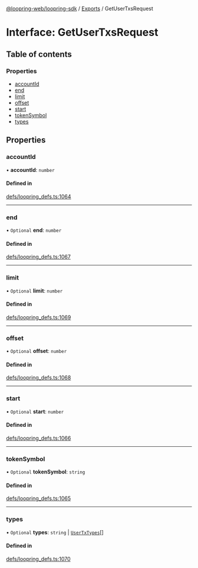 [@loopring-web/loopring-sdk](../README.md) / [Exports](../modules.md) / GetUserTxsRequest

# Interface: GetUserTxsRequest

## Table of contents

### Properties

- [accountId](GetUserTxsRequest.md#accountid)
- [end](GetUserTxsRequest.md#end)
- [limit](GetUserTxsRequest.md#limit)
- [offset](GetUserTxsRequest.md#offset)
- [start](GetUserTxsRequest.md#start)
- [tokenSymbol](GetUserTxsRequest.md#tokensymbol)
- [types](GetUserTxsRequest.md#types)

## Properties

### accountId

• **accountId**: `number`

#### Defined in

[defs/loopring_defs.ts:1064](https://github.com/Loopring/loopring_sdk/blob/a4b843d/src/defs/loopring_defs.ts#L1064)

___

### end

• `Optional` **end**: `number`

#### Defined in

[defs/loopring_defs.ts:1067](https://github.com/Loopring/loopring_sdk/blob/a4b843d/src/defs/loopring_defs.ts#L1067)

___

### limit

• `Optional` **limit**: `number`

#### Defined in

[defs/loopring_defs.ts:1069](https://github.com/Loopring/loopring_sdk/blob/a4b843d/src/defs/loopring_defs.ts#L1069)

___

### offset

• `Optional` **offset**: `number`

#### Defined in

[defs/loopring_defs.ts:1068](https://github.com/Loopring/loopring_sdk/blob/a4b843d/src/defs/loopring_defs.ts#L1068)

___

### start

• `Optional` **start**: `number`

#### Defined in

[defs/loopring_defs.ts:1066](https://github.com/Loopring/loopring_sdk/blob/a4b843d/src/defs/loopring_defs.ts#L1066)

___

### tokenSymbol

• `Optional` **tokenSymbol**: `string`

#### Defined in

[defs/loopring_defs.ts:1065](https://github.com/Loopring/loopring_sdk/blob/a4b843d/src/defs/loopring_defs.ts#L1065)

___

### types

• `Optional` **types**: `string` \| [`UserTxTypes`](../enums/UserTxTypes.md)[]

#### Defined in

[defs/loopring_defs.ts:1070](https://github.com/Loopring/loopring_sdk/blob/a4b843d/src/defs/loopring_defs.ts#L1070)
